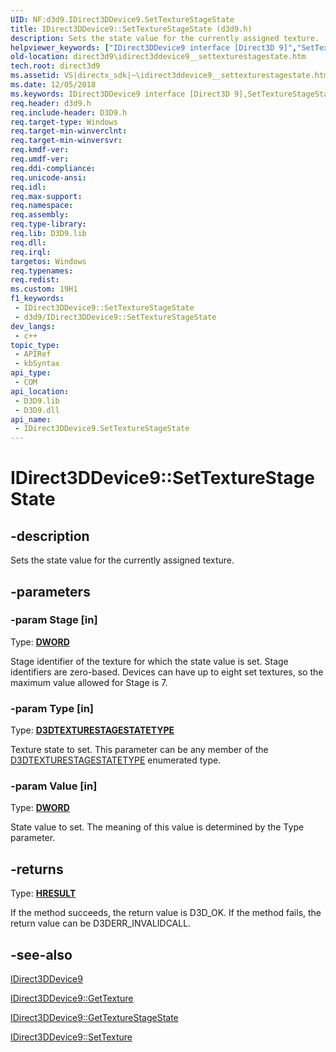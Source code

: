 ```yaml
---
UID: NF:d3d9.IDirect3DDevice9.SetTextureStageState
title: IDirect3DDevice9::SetTextureStageState (d3d9.h)
description: Sets the state value for the currently assigned texture.
helpviewer_keywords: ["IDirect3DDevice9 interface [Direct3D 9]","SetTextureStageState method","IDirect3DDevice9.SetTextureStageState","IDirect3DDevice9::SetTextureStageState","SetTextureStageState","SetTextureStageState method [Direct3D 9]","SetTextureStageState method [Direct3D 9]","IDirect3DDevice9 interface","d3d9helper/IDirect3DDevice9::SetTextureStageState","d527a1a7-ab83-8b59-b7eb-084188448dc6","direct3d9.idirect3ddevice9__settexturestagestate"]
old-location: direct3d9\idirect3ddevice9__settexturestagestate.htm
tech.root: direct3d9
ms.assetid: VS|directx_sdk|~\idirect3ddevice9__settexturestagestate.htm
ms.date: 12/05/2018
ms.keywords: IDirect3DDevice9 interface [Direct3D 9],SetTextureStageState method, IDirect3DDevice9.SetTextureStageState, IDirect3DDevice9::SetTextureStageState, SetTextureStageState, SetTextureStageState method [Direct3D 9], SetTextureStageState method [Direct3D 9],IDirect3DDevice9 interface, d3d9helper/IDirect3DDevice9::SetTextureStageState, d527a1a7-ab83-8b59-b7eb-084188448dc6, direct3d9.idirect3ddevice9__settexturestagestate
req.header: d3d9.h
req.include-header: D3D9.h
req.target-type: Windows
req.target-min-winverclnt: 
req.target-min-winversvr: 
req.kmdf-ver: 
req.umdf-ver: 
req.ddi-compliance: 
req.unicode-ansi: 
req.idl: 
req.max-support: 
req.namespace: 
req.assembly: 
req.type-library: 
req.lib: D3D9.lib
req.dll: 
req.irql: 
targetos: Windows
req.typenames: 
req.redist: 
ms.custom: 19H1
f1_keywords:
 - IDirect3DDevice9::SetTextureStageState
 - d3d9/IDirect3DDevice9::SetTextureStageState
dev_langs:
 - c++
topic_type:
 - APIRef
 - kbSyntax
api_type:
 - COM
api_location:
 - D3D9.lib
 - D3D9.dll
api_name:
 - IDirect3DDevice9.SetTextureStageState
---
```


# IDirect3DDevice9::SetTextureStageState


## -description

Sets the state value for the currently assigned texture.

## -parameters

### -param Stage [in]

Type: <b><a href="https://docs.microsoft.com/windows/desktop/WinProg/windows-data-types">DWORD</a></b>

Stage identifier of the texture for which the state value is set. Stage identifiers are zero-based. Devices can have up to eight set textures, so the maximum value allowed for Stage is 7.

### -param Type [in]

Type: <b><a href="https://docs.microsoft.com/windows/desktop/direct3d9/d3dtexturestagestatetype">D3DTEXTURESTAGESTATETYPE</a></b>

Texture state to set. This parameter can be any member of the <a href="https://docs.microsoft.com/windows/desktop/direct3d9/d3dtexturestagestatetype">D3DTEXTURESTAGESTATETYPE</a> enumerated type.

### -param Value [in]

Type: <b><a href="https://docs.microsoft.com/windows/desktop/WinProg/windows-data-types">DWORD</a></b>

State value to set. The meaning of this value is determined by the Type parameter.

## -returns

Type: <b><a href="/windows/win32/com/structure-of-com-error-codes">HRESULT</a></b>

If the method succeeds, the return value is D3D_OK. If the method fails, the return value can be D3DERR_INVALIDCALL.

## -see-also

<a href="https://docs.microsoft.com/windows/desktop/api/d3d9helper/nn-d3d9helper-idirect3ddevice9">IDirect3DDevice9</a>



<a href="https://docs.microsoft.com/windows/desktop/api/d3d9/nf-d3d9-idirect3ddevice9-gettexture">IDirect3DDevice9::GetTexture</a>



<a href="https://docs.microsoft.com/windows/desktop/api/d3d9/nf-d3d9-idirect3ddevice9-gettexturestagestate">IDirect3DDevice9::GetTextureStageState</a>



<a href="https://docs.microsoft.com/windows/desktop/api/d3d9helper/nf-d3d9helper-idirect3ddevice9-settexture">IDirect3DDevice9::SetTexture</a>

